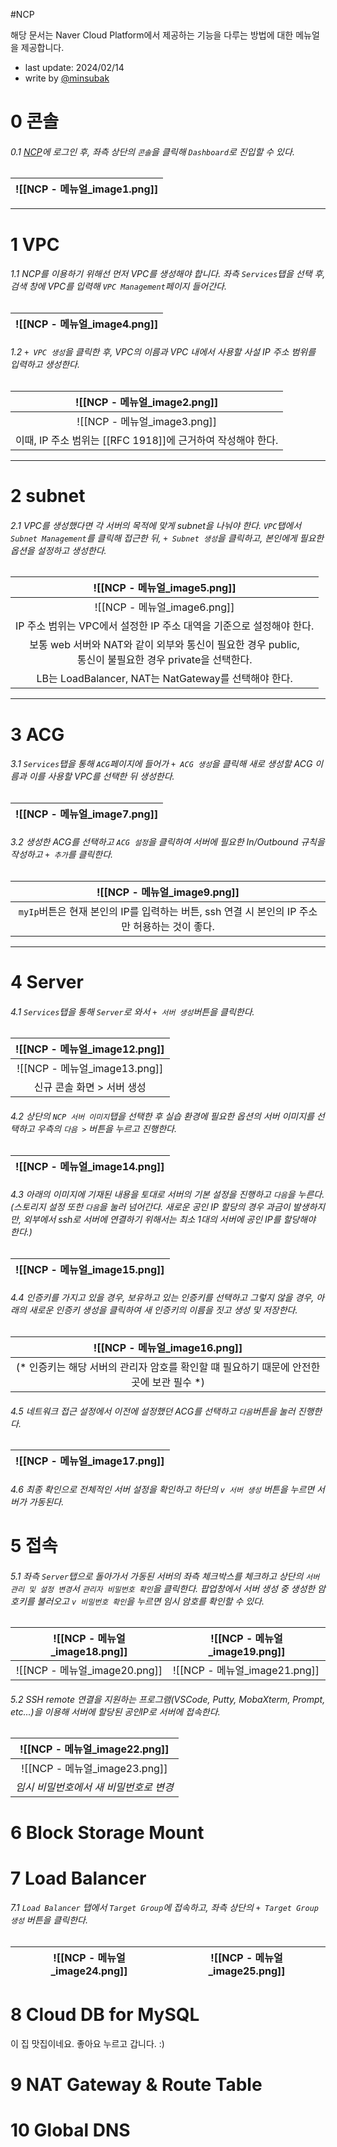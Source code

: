 #NCP

해당 문서는 Naver Cloud Platform에서 제공하는 기능을 다루는 방법에 대한 메뉴얼을 제공합니다.

+ last update: 2024/02/14
+ write by [@minsubak](https://github.com/minsubak)

# 0 콘솔
###### 0.1 [NCP](https://www.ncloud.com/)에 로그인 후, 좌측 상단의 `콘솔`을 클릭해 `Dashboard`로 진입할 수 있다.
|![[NCP - 메뉴얼_image1.png]]|
|:--:|

-------------------------------------------------------------------------------
# 1 VPC
###### 1.1 NCP를 이용하기 위해선 먼저 VPC를 생성해야 합니다. 좌측 `Services`탭을 선택 후, 검색 창에 VPC를 입력해 `VPC Management`페이지 들어간다.
|![[NCP - 메뉴얼_image4.png]] |
|:--:|
###### 1.2 `+ VPC 생성`을 클릭한 후,  VPC의 이름과 VPC 내에서 사용할 사설 IP 주소 범위를 입력하고 생성한다.
| ![[NCP - 메뉴얼_image2.png]] |
| :--: |
| ![[NCP - 메뉴얼_image3.png]] |
| 이때, IP 주소 범위는 [[RFC 1918]]에 근거하여 작성해야 한다. |

-------------------------------------------------------------------------------
# 2 subnet
###### 2.1 VPC를 생성했다면 각 서버의 목적에 맞게 subnet을 나눠야 한다. `VPC`탭에서 `Subnet Management`를 클릭해 접근한 뒤, `+ Subnet 생성`을 클릭하고, 본인에게 필요한 옵션을 설정하고 생성한다.
| ![[NCP - 메뉴얼_image5.png]] |
| :--: |
| ![[NCP - 메뉴얼_image6.png]] |
| IP 주소 범위는 VPC에서 설정한 IP 주소 대역을 기준으로 설정해야 한다. |
| 보통 web 서버와 NAT와 같이 외부와 통신이 필요한 경우 public,<br>통신이 불필요한 경우 private을 선택한다. |
| LB는 LoadBalancer, NAT는 NatGateway를 선택해야 한다.  |

-------------------------------------------------------------------------------
# 3 ACG
###### 3.1 `Services`탭을 통해 `ACG`페이지에 들어가 `+ ACG 생성`을 클릭해 새로 생성할 ACG 이름과 이를 사용할 VPC를 선택한 뒤 생성한다.
| ![[NCP - 메뉴얼_image7.png]] |
| :--: |
###### 3.2 생성한 ACG를 선택하고 `ACG 설정`을 클릭하여 서버에 필요한 In/Outbound 규칙을 작성하고 `+ 추가`를 클릭한다.
| ![[NCP - 메뉴얼_image9.png]] |
| :--: |
| `myIp`버튼은 현재 본인의 IP를 입력하는 버튼, ssh 연결 시 본인의 IP 주소만 허용하는 것이 좋다. |

-------------------------------------------------------------------------------
# 4 Server
###### 4.1 `Services`탭을 통해 `Server`로 와서 `+ 서버 생성`버튼을 클릭한다.
| ![[NCP - 메뉴얼_image12.png]] |
| :--: |
| ![[NCP - 메뉴얼_image13.png]] |
| 신규 콘솔 화면 > 서버 생성 |
###### 4.2 상단의 `NCP 서버 이미지`탭을 선택한 후 실습 환경에 필요한 옵션의 서버 이미지를 선택하고 우측의 `다음 >` 버튼을 누르고 진행한다.
|![[NCP - 메뉴얼_image14.png]]|
|:--:|

###### 4.3 아래의 이미지에 기재된 내용을 토대로 서버의 기본 설정을 진행하고 `다음`을 누른다.(스토리지 설정 또한 `다음`을 눌러 넘어간다. 새로운 공인 IP 할당의 경우 과금이 발생하지만, 외부에서 ssh로 서버에 연결하기 위해서는 최소 1대의 서버에 공인 IP를 할당해야 한다.)
|![[NCP - 메뉴얼_image15.png]] |
|:--:|

###### 4.4 인증키를 가지고 있을 경우, 보유하고 있는 인증키를 선택하고 그렇지 않을 경우, 아래의 새로운 인증키 생성을 클릭하여 새 인증키의 이름을 짓고 생성 및 저장한다.
| ![[NCP - 메뉴얼_image16.png]] |
| :--: |
| (* 인증키는 해당 서버의 관리자 암호를 확인할 떄 필요하기 때문에 안전한 곳에 보관 필수 *) |

###### 4.5 네트워크 접근 설정에서 이전에 설정했던 ACG를 선택하고 `다음`버튼을 눌러 진행한다.
|![[NCP - 메뉴얼_image17.png]] |
|:-:|

###### 4.6 최종 확인으로 전체적인 서버 설정을 확인하고 하단의 `v 서버 생성` 버튼을 누르면 서버가 가동된다.

# 5 접속
###### 5.1 좌측 `Server`탭으로 돌아가서 가동된 서버의 좌측 체크박스를 체크하고 상단의 `서버 관리 및 설정 변경`서 `관리자 비밀번호 확인`을 클릭한다.  팝업창에서 서버 생성 중 생성한 암호키를 불러오고 `v 비밀번호 확인`을 누르면 임시 암호를 확인할 수 있다.
| ![[NCP - 메뉴얼_image18.png]] | ![[NCP - 메뉴얼_image19.png]] |
| :--: | ---- |
| ![[NCP - 메뉴얼_image20.png]] | ![[NCP - 메뉴얼_image21.png]] |
###### 5.2 SSH remote 연결을 지원하는 프로그램(VSCode, Putty, MobaXterm, Prompt, etc...)을 이용해 서버에 할당된 공인IP로 서버에 접속한다.
| ![[NCP - 메뉴얼_image22.png]] |
| :--: |
| ![[NCP - 메뉴얼_image23.png]] |
| *임시 비밀번호에서 새 비밀번호로 변경* |

# 6 Block Storage Mount

# 7 Load Balancer
###### 7.1 `Load Balancer` 탭에서 `Target Group`에 접속하고, 좌측 상단의 `+ Target Group 생성` 버튼을 클릭한다.  
| ![[NCP - 메뉴얼_image24.png]] | ![[NCP - 메뉴얼_image25.png]] |
| :--: | ---- |



# 8 Cloud DB for MySQL
이 집 맛집이네요. 좋아요 누르고 갑니다. :)
# 9 NAT Gateway & Route Table

# 10 Global DNS